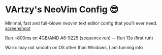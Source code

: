 # VArtzy's NeoVim Config 😎

Minimal, fast and full-blown neovim text editor config that you'll ever need. [screenshoot](https://github.com/user-attachments/assets/568926c6-a1cf-465b-a730-4ece3b7663dc)

[Run ~800ms on 4GB/AMD A6-9225](https://github.com/user-attachments/assets/8160e722-75a7-4fde-b3ab-f73c8c0e87ca) (sequence run) -- Run 13s (first run)

Warn: may not smooth on OS other than Windows, I am tunning into
